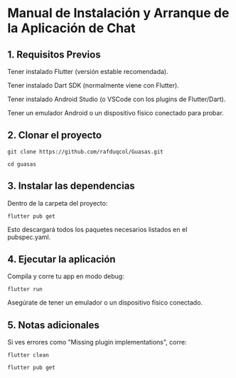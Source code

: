 # Manual de Instalación y Arranque de la Aplicación de Chat

## 1. Requisitos Previos

Tener instalado Flutter (versión estable recomendada).

Tener instalado Dart SDK (normalmente viene con Flutter).

Tener instalado Android Studio (o VSCode con los plugins de Flutter/Dart).

Tener un emulador Android o un dispositivo físico conectado para probar.

## 2. Clonar el proyecto

`git clone https://github.com/rafduqcol/Guasas.git`

`cd guasas`

## 3. Instalar las dependencias
Dentro de la carpeta del proyecto:

``flutter pub get``

Esto descargará todos los paquetes necesarios listados en el pubspec.yaml.

## 4. Ejecutar la aplicación
Compila y corre tu app en modo debug:

`flutter run`

Asegúrate de tener un emulador o un dispositivo físico conectado.

## 5. Notas adicionales
Si ves errores como "Missing plugin implementations", corre:


`flutter clean`

`flutter pub get`
